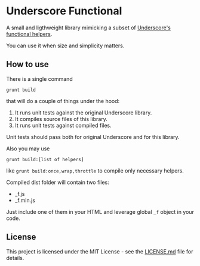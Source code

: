 # Underscore Functional

A small and ligthweight library mimicking a subset of [Underscore's functional helpers](http://underscorejs.org/#functions).

You can use it when size and simplicity matters.

## How to use

There is a single command
```
grunt build
```
that will do a couple of things under the hood:
1. It runs unit tests against the original Underscore library.
2. It compiles source files of this library.
3. It runs unit tests against compiled files.

Unit tests should pass both for original Underscore and for this library.

Also you may use
 ```
 grunt build:[list of helpers]
 ```
 like
 ```grunt build:once,wrap,throttle```
 to compile only necessary helpers.

 Compiled dist folder will contain two files:
 * _f.js
 * _f.min.js

Just include one of them in your HTML and leverage global ```_f``` object in your code.

## License

This project is licensed under the MIT License - see the [LICENSE.md](LICENSE.md) file for details.